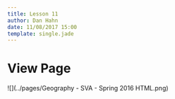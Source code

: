 ```yaml
---
title: Lesson 11
author: Dan Hahn
date: 11/08/2017 15:00
template: single.jade
---
```


# View Page

![](../pages/Geography - SVA - Spring 2016 HTML.png)
